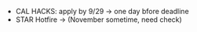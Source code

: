 - CAL HACKS: apply by 9/29 -> one day bfore deadline
- STAR Hotfire -> (November sometime, need check)
